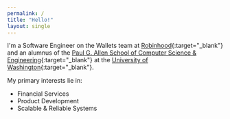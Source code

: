 ```yaml
---
permalink: /
title: "Hello!"
layout: single
---
```


I'm a Software Engineer on the Wallets team at [Robinhood](https://robinhood.com/us/en/){:target="_blank"} and an alumnus of the [Paul G. Allen School of Computer Science & Engineering](https://cs.washington.edu){:target="_blank"} at the [University of Washington](https://washington.edu){:target="_blank"}.

My primary interests lie in:
 * <span style="color:#32cd77"><i class="fas fa-money-check-alt"></i></span> Financial Services
 * <span style="color:#daa520"><i class="fas fa-code"></i></span> Product Development
 * <span style="color:#dc143c"><i class="fas fa-object-group"></i></span> Scalable & Reliable Systems
